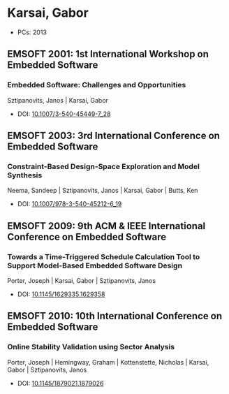 # Karsai, Gabor

* PCs: 2013

## EMSOFT 2001: 1st International Workshop on Embedded Software

### Embedded Software: Challenges and Opportunities
Sztipanovits, Janos | Karsai, Gabor
* DOI: [10.1007/3-540-45449-7_28](https://doi.org/10.1007/3-540-45449-7_28)

## EMSOFT 2003: 3rd International Conference on Embedded Software

### Constraint-Based Design-Space Exploration and Model Synthesis
Neema, Sandeep | Sztipanovits, Janos | Karsai, Gabor | Butts, Ken
* DOI: [10.1007/978-3-540-45212-6_19](https://doi.org/10.1007/978-3-540-45212-6_19)

## EMSOFT 2009: 9th ACM & IEEE International Conference on Embedded Software

### Towards a Time-Triggered Schedule Calculation Tool to Support Model-Based Embedded Software Design
Porter, Joseph | Karsai, Gabor | Sztipanovits, Janos
* DOI: [10.1145/1629335.1629358](https://doi.org/10.1145/1629335.1629358)

## EMSOFT 2010: 10th International Conference on Embedded Software

### Online Stability Validation using Sector Analysis
Porter, Joseph | Hemingway, Graham | Kottenstette, Nicholas | Karsai, Gabor | Sztipanovits, Janos
* DOI: [10.1145/1879021.1879026](https://doi.org/10.1145/1879021.1879026)

